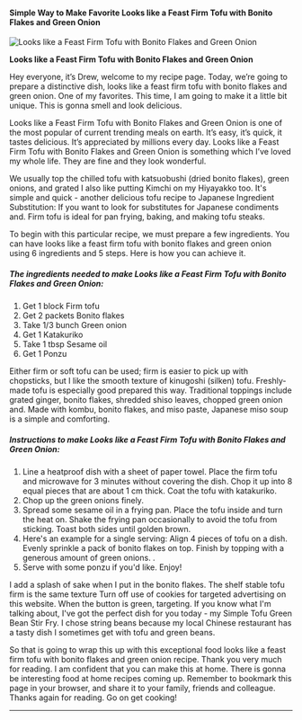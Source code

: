             

#### Simple Way to Make Favorite Looks like a Feast Firm Tofu with Bonito Flakes and Green Onion

![Looks like a Feast Firm Tofu with Bonito Flakes and Green Onion](https://img-global.cpcdn.com/recipes/5862841140641792/751x532cq70/looks-like-a-feast-firm-tofu-with-bonito-flakes-and-green-onion-recipe-main-photo.jpg)

**Looks like a Feast Firm Tofu with Bonito Flakes and Green Onion**

Hey everyone, it’s Drew, welcome to my recipe page. Today, we’re going to prepare a distinctive dish, looks like a feast firm tofu with bonito flakes and green onion. One of my favorites. This time, I am going to make it a little bit unique. This is gonna smell and look delicious.

Looks like a Feast Firm Tofu with Bonito Flakes and Green Onion is one of the most popular of current trending meals on earth. It’s easy, it’s quick, it tastes delicious. It’s appreciated by millions every day. Looks like a Feast Firm Tofu with Bonito Flakes and Green Onion is something which I’ve loved my whole life. They are fine and they look wonderful.

We usually top the chilled tofu with katsuobushi (dried bonito flakes), green onions, and grated I also like putting Kimchi on my Hiyayakko too. It's simple and quick - another delicious tofu recipe to Japanese Ingredient Substitution: If you want to look for substitutes for Japanese condiments and. Firm tofu is ideal for pan frying, baking, and making tofu steaks.

To begin with this particular recipe, we must prepare a few ingredients. You can have looks like a feast firm tofu with bonito flakes and green onion using 6 ingredients and 5 steps. Here is how you can achieve it.

##### The ingredients needed to make Looks like a Feast Firm Tofu with Bonito Flakes and Green Onion:

1.  Get 1 block Firm tofu
2.  Get 2 packets Bonito flakes
3.  Take 1/3 bunch Green onion
4.  Get 1 Katakuriko
5.  Take 1 tbsp Sesame oil
6.  Get 1 Ponzu

Either firm or soft tofu can be used; firm is easier to pick up with chopsticks, but I like the smooth texture of kinugoshi (silken) tofu. Freshly-made tofu is especially good prepared this way. Traditional toppings include grated ginger, bonito flakes, shredded shiso leaves, chopped green onion and. Made with kombu, bonito flakes, and miso paste, Japanese miso soup is a simple and comforting.

##### Instructions to make Looks like a Feast Firm Tofu with Bonito Flakes and Green Onion:

1.  Line a heatproof dish with a sheet of paper towel. Place the firm tofu and microwave for 3 minutes without covering the dish. Chop it up into 8 equal pieces that are about 1 cm thick. Coat the tofu with katakuriko.
2.  Chop up the green onions finely.
3.  Spread some sesame oil in a frying pan. Place the tofu inside and turn the heat on. Shake the frying pan occasionally to avoid the tofu from sticking. Toast both sides until golden brown.
4.  Here's an example for a single serving: Align 4 pieces of tofu on a dish. Evenly sprinkle a pack of bonito flakes on top. Finish by topping with a generous amount of green onions. .
5.  Serve with some ponzu if you'd like. Enjoy!

I add a splash of sake when I put in the bonito flakes. The shelf stable tofu firm is the same texture Turn off use of cookies for targeted advertising on this website. When the button is green, targeting. If you know what I'm talking about, I've got the perfect dish for you today - my Simple Tofu Green Bean Stir Fry. I chose string beans because my local Chinese restaurant has a tasty dish I sometimes get with tofu and green beans.

So that is going to wrap this up with this exceptional food looks like a feast firm tofu with bonito flakes and green onion recipe. Thank you very much for reading. I am confident that you can make this at home. There is gonna be interesting food at home recipes coming up. Remember to bookmark this page in your browser, and share it to your family, friends and colleague. Thanks again for reading. Go on get cooking!

* * *